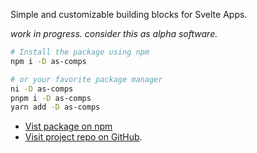 Simple and customizable building blocks for Svelte Apps.

_work in progress. consider this as alpha software._

```sh
# Install the package using npm
npm i -D as-comps

# or your favorite package manager
ni -D as-comps
pnpm i -D as-comps
yarn add -D as-comps
```

- [Vist package on npm](https://www.npmjs.com/package/as-comps)
- [Visit project repo on GitHub](https://github.com/SarcevicAntonio/as-comps).
